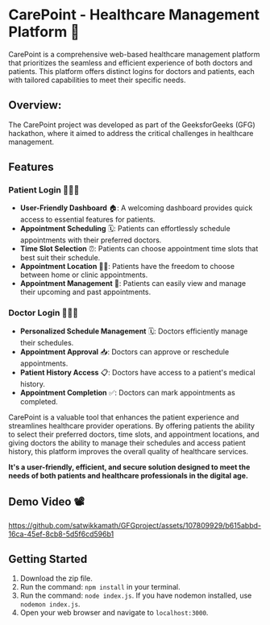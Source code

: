 # CarePoint - Healthcare Management Platform 🏥

CarePoint is a comprehensive web-based healthcare management platform that prioritizes the seamless and efficient experience of both doctors and patients. This platform offers distinct logins for doctors and patients, each with tailored capabilities to meet their specific needs.

## Overview:

The CarePoint project was developed as part of the GeeksforGeeks (GFG) hackathon, where it aimed to address the critical challenges in healthcare management.

## Features
### Patient Login 👩‍⚕️📅
- **User-Friendly Dashboard** 🏠: A welcoming dashboard provides quick access to essential features for patients.
- **Appointment Scheduling** 🗓️: Patients can effortlessly schedule appointments with their preferred doctors.
- **Time Slot Selection** ⏰: Patients can choose appointment time slots that best suit their schedule.
- **Appointment Location** 🏡🏢: Patients have the freedom to choose between home or clinic appointments.
- **Appointment Management** 📂: Patients can easily view and manage their upcoming and past appointments.

### Doctor Login 👨‍⚕️💼
- **Personalized Schedule Management** 🗓️: Doctors efficiently manage their schedules.
- **Appointment Approval** 📥: Doctors can approve or reschedule appointments.
- **Patient History Access** 📋: Doctors have access to a patient's medical history.
- **Appointment Completion** ✅: Doctors can mark appointments as completed.

CarePoint is a valuable tool that enhances the patient experience and streamlines healthcare provider operations. By offering patients the ability to select their preferred doctors, time slots, and appointment locations, and giving doctors the ability to manage their schedules and access patient history, this platform improves the overall quality of healthcare services.

**It's a user-friendly, efficient, and secure solution designed to meet the needs of both patients and healthcare professionals in the digital age.**

## Demo Video 📽️
https://github.com/satwikkamath/GFGproject/assets/107809929/b615abbd-16ca-45ef-8cb8-5d5f6cd596b1

## Getting Started
1. Download the zip file.
2. Run the command: `npm install` in your terminal.
3. Run the command: `node index.js`. If you have nodemon installed, use `nodemon index.js`.
4. Open your web browser and navigate to `localhost:3000`.






